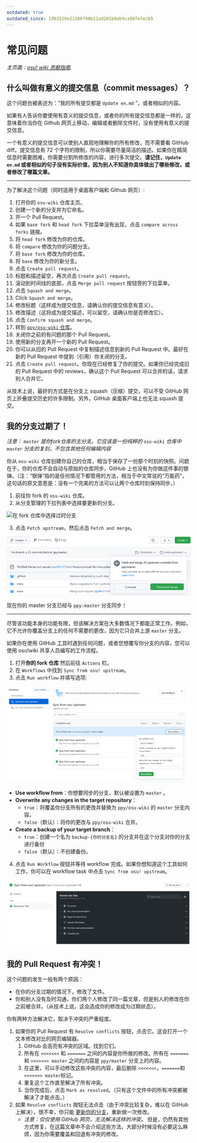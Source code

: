 ```yaml
---
outdated: true
outdated_since: 1963510e21506f90b21ad201b0eb9ca98fe7ecb5
---
```


# 常见问题

*主页面：[osu! wiki 贡献指南](/wiki/osu!_wiki/Contribution_guide).*

## 什么叫做有意义的提交信息（commit messages）？

这个问题也被表述为：“我的所有提交都是 `Update en.md` ”，或者相似的内容。

如果有人告诉你要使用有意义的提交信息，或者你的所有提交信息都是一样的，这意味着你当你在 Github 网页上移动，编辑或者删除文件时，没有使用有意义的提交信息。

一个有意义的提交信息可以使别人直观地理解你的所有修改，而不需要看 GitHub diff。提交信息有 72 个字符的限制，所以你需要尽量简洁的描述。如果你在精简信息时需要困难，你需要分割所修改的内容，进行多次提交。**请记住，`Update en.md` 或者相似的句子没有实际价值，因为别人不知道你具体做出了哪些修改，或者修改了哪篇文章。**

---

为了解决这个问题（同时适用于桌面客户端和 Github 网页）:

1. 打开你的 `osu-wiki` 仓库主页。
2. 创建一个新的分支并为它命名。
3. 开一个 Pull Request。
4. 如果 `base fork` 和 `head fork` 下拉菜单没有出现，点击 `compare across forks` 链接。
5. 将 `head fork` 修改为你的仓库。
6. 将 `compare` 修改为你的问题分支。
7. 将 `base fork` 修改为你的仓库。
8. 将 `base` 修改为你的新分支。
9. 点击 `Create pull request`。
10. 标题和描述留空，再次点击 `Create pull request`。
11. 滚动到时间线的底部，点击 `Merge pull request` 按钮旁的下拉菜单。
12. 点击 `Squash and merge`。
13. Click `Squash and merge`。
14. 修改标题（这样成为提交信息，请确认你的提交信息有意义）。
15. 修改描述（这将成为提交描述，可以留空，请确认你是否修改它）。
16. 点击 `Confirm squash and merge`。
17. 转到 [`ppy/osu-wiki` 仓库](https://github.com/ppy/osu-wiki)。
18. 关闭你之前的有问题的那个 Pull Request。
19. 使用新的分支再开一个新的 Pull Request。
20. 你可以从旧的 Pull Request 中复制描述信息到新的 Pull Request 中。最好在新的 Pull Request 中提到（引用）你关闭的分支。
21. 点击 `Create pull request`。你现在已经修复了你的提交。如果你已经完成旧的 Pull Request 中的 reviews，确认这个 Pull Request 可以合并的话，请求别人合并它。

从技术上说，最好的方式是在分支上 squash（压缩）提交，可以不受 GitHub 网页上折叠提交历史的许多限制。另外，GitHub 桌面客户端上也无法 squash 提交。

## 我的分支过期了！

*注意： `master` 是你fork仓库的主分支。它应该是一份纯粹的 `osu-wiki` 仓库中 `master` 分支的复刻，不包含其他任何编辑内容*

你从 `osu-wiki` 仓库创建你自己的仓库，相当于保存了一份那个时刻的快照。问题在于，你的仓库不会自动与原始的仓库同步，GitHub 上也没有为你做这件事的银弹。（注：“银弹”指的是任何情况下都管用的方法，相当于中文常说的“万能药”，这句话的原文意思是：没有一个完美的方法可以让两个仓库时刻保持同步。）

1. 前往你 fork 的 `osu-wiki` 仓库。
2. 从分支管理的下拉列表中选择要更新的分支。

![](img/select-branch.png "在 fork 仓库中选择过时分支")

3. 点击 `Fetch upstream`，然后点击 `Fetch and merge`。

![](img/update-branch.png "更新过时分支")

现在你的 master 分支已经与 `ppy:master` 分支同步！

---

尽管该功能本身的功能有限，但该解决方案在大多数情况下都能正常工作。例如，它不允许你覆盖分支上的任何不需要的更改，因为它只合并上游 `master` 分支。

如果你在使用 GitHub 工具时遇到任何问题，或者您想覆写你分支的内容，您可以使用 osu!wiki 共享人员编写的工作流程。

1. 打开**你的 fork 仓库** 然后前往 `Actions` 栏。
2. 在 `Workflows` 中找到 `Sync from osu! upstream`。
3. 点击 `Run workflow` 并填写选项:

![GitHub Actions 工作流程 - 运行工作流程](img/github-actions-workflow-dialog.png "GitHub Actions 工作流程 - 运行工作流程")

- **Use workflow from**：你想要同步的分支，默认被设置为 `master` 。
- **Overwrite any changes in the target repository**：
  - `true`：将覆盖你分支所有的更改并替换为 `ppy/osu-wiki` 的 `master` 分支内容。
  - `false`（默认）：将你的更改与 `ppy/osu-wiki` 合并。
- **Create a backup of your target branch**：
  - `true`：创建一个名为 `backup-{你的分支名}` 的分支并在这个分支对你的分支进行备份
  - `false`（默认）：不创建备份。

4. 点击 `Run Workflow` 按钮并等待 workflow 完成。如果你想知道这个工具如何工作，你可以在 workflow task 中点击 `Sync from osu! upstream`。

![GitHub Actions 工作流程 - 工作流程 总览](img/github-actions-workflow-overview.png "GitHub Actions 工作流程 - 工作流程 总览")

## 我的 Pull Request 有冲突！

这个问题的发生一般有两个原因：

- 在你的分支过期的情况下，修改了文件。
- 你和别人没有及时沟通，你们两个人修改了同一篇文章，但是别人的修改在你之前被合并。（从技术上说，这会造成你的修改成为过期状态）。

你有两种方法解决它，取决于冲突的严重程度。

1. 如果你的 Pull Request 有 `Resolve conflicts` 按钮，点击它。这会打开一个文本修改对比的网页编辑器。
   1. GitHub 会高亮有冲突的区域。找到它们。
   2. 所有在 `<<<<<<<` 和 `=======` 之间的内容是你所做的修改。所有在 `=======` 和 `>>>>>>> master` 之间的内容是 `ppy/master` 分支上的内容。
   3. 在这里，可以手动修改这些冲突的内容，最后删除 `<<<<<<<`，`=======`和`>>>>>>> master`标记。
   4. 重复这个工作直至解决了所有冲突。
   5. 当你完成后，点击 `Mark as resolved`。（只有这个文件中的所有冲突都被解决了才能点击。）
2. 如果 `Resolve conflicts` 按钮无法点击（由于冲突比较复杂，难以在 GitHub 上解决），很不幸，你只能 [更新你的分支](#我的分支过期了！)，重新做一次修改。
   - *注意：仅仅使用 GitHub 网页，无法解决这样的冲突。* 但是，仍然有其他方式修复，在这篇文章中不会介绍这些方法，大部分时候没有必要这么麻烦，因为你需要覆盖和回退有冲突的修改。
